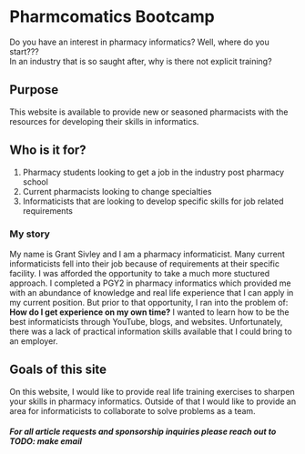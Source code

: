 # Pharmcomatics Bootcamp
Do you have an interest in pharmacy informatics?
Well, where do you start??? <br>
In an industry that is so saught after, why is there not explicit training? <br>

## Purpose
This website is available to provide new or seasoned pharmacists with the resources for developing their skills in informatics.

## Who is it for?
1. Pharmacy students looking to get a job in the industry post pharmacy school
2. Current pharmacists looking to change specialties
3. Informaticists that are looking to develop specific skills for job related requirements

### My story
My name is Grant Sivley and I am a pharmacy informaticist. Many current informaticists fell into their job because of requirements at their specific facility. I was afforded the opportunity to take a much more stuctured approach. I completed a PGY2 in pharmacy informatics which provided me with an abundance of knowledge and real life experience that I can apply in my current position. But prior to that opportunity, I ran into the problem of: **How do I get experience on my own time?** I wanted to learn how to be the best informaticists through YouTube, blogs, and websites. Unfortunately, there was a lack of practical information skills available that I could bring to an employer.

## Goals of this site
On this website, I would like to provide real life training exercises to sharpen your skills in pharmacy informatics. Outside of that I would like to provide an area for informaticists to collaborate to solve problems as a team.

##### For all article requests and sponsorship inquiries please reach out to TODO: make email